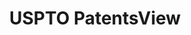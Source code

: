 ---
layout: default
bigquery: https://console.cloud.google.com/bigquery?p=patents-public-data&d=patentsview&page=dataset
citation: Attribution should be given to PatentsView for use, distribution, or derivative
  works.
code: https://github.com/CSSIP-AIR/PatentsView-Code-Snippets/
contributors: USPTO
cost: None
description: 'PatentsView includes US patent data including raw data (summaries, applications,
  pregrant applications), disambugations of inventors and assignees, and inventor
  gender estimates.  Also foreign priority data, # of figures and sheets, and government
  interest statements.'
documentation: https://patentsview.org/query/builder-faqs
last_edit: 04/08/2022, 19:50:09
location: https://patentsview.org/
maintained_by: USPTO
record_creation_timestamp: 12/2/2020 17:20:46
schema_fields:
- type
- symbol_position
- category
- ipc_class
- term_disclaimer
- section
- id
- filename
- title
- num_figures
- role
- subclass_id
- status
- number
- withdrawn
- rawinventor_id
- field_id
- date
- classification_status
- country_transformed
- name
- ipc_version_indicator
- disamb_inventor_id_20190820
- citation_id
- disamb_assignee_id_20191231
- abstract
- fname
- lapse_of_patent
- gi_statement
- disamb_assignee_id_20200331
- disamb_inventor_id_20170307
- action_date
- variety
- disamb_inventor_id_20171003
- num_claims
- application_id
- name_last
- field_title
- disamb_inventor_id_20200331
- contract_award_number
- classification_level
- male_flag
- organization
- subclass
- longitude
- sequence
- rawlocation_id
- disamb_inventor_id_20191008
- term_grant
- doc_type
- assignee_id
- category_id
- relkind
- disamb_assignee_id_20200929
- disamb_assignee_id_20191008
- subgroup
- _102_date
- rule_47
- exemplary
- disamb_assignee_id_20190312
- disamb_assignee_id_20190820
- series_code
- uuid
- rel_id
- level_one
- disamb_inventor_id_20201229
- _371_date
- deceased
- publication_number
- main_group
- state_fips
- subcategory_id
- latlong
- patent_id
- length
- applicant_type
- disamb_inventor_id_20181127
- rawassignee_id
- disamb_assignee_id_20181127
- disamb_inventor_id_20200630
- disclaimer_date
- county_fips
- subsection_id
- disamb_inventor_id_20200929
- section_id
- mainclass_id
- inventor_id
- f371_date
- disamb_inventor_id_20171226
- state
- disamb_inventor_id_20190312
- group
- sector_title
- disamb_inventor_id_20180528
- name_first
- latitude
- classification_value
- doctype
- location_id
- subgroup_id
- city
- num
- lname
- f102_date
- disamb_inventor_id_20191231
- county
- latin_name
- lawyer_id
- term_extension
- country
- text
- disamb_assignee_id_20200630
- dependent
- attribution_status
- level_two
- level_three
- designation
- disamb_inventor_id_20170808
- reldocno
- kind
- group_id
- classification_data_source
- organization_id
- num_sheets
- male
shortname: patentsview
tags:
- disambiguation
- United States
- gender
terms_of_use: Creative Commons Attribution 4.0 International License.
timeframe: 1963-1999
title: USPTO PatentsView
uuid: cf1780b1-e265-4e49-8d1d-83b9cfe0fd9a
---